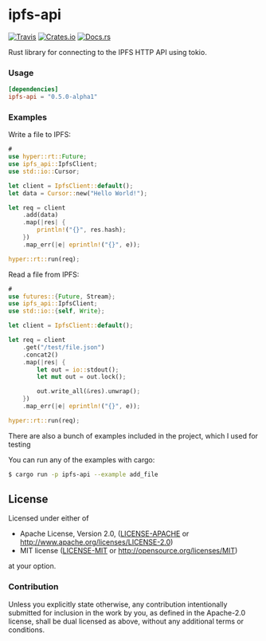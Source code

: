# ipfs-api

[![Travis](https://img.shields.io/travis/ferristseng/rust-ipfs-api.svg)](https://travis-ci.org/ferristseng/rust-ipfs-api)
[![Crates.io](https://img.shields.io/crates/v/ipfs-api.svg)](https://crates.io/crates/ipfs-api)
[![Docs.rs](https://docs.rs/ipfs-api/badge.svg)](https://docs.rs/ipfs-api/)

Rust library for connecting to the IPFS HTTP API using tokio.

### Usage

```toml
[dependencies]
ipfs-api = "0.5.0-alpha1"
```

### Examples

Write a file to IPFS:

```rust
#
use hyper::rt::Future;
use ipfs_api::IpfsClient;
use std::io::Cursor;

let client = IpfsClient::default();
let data = Cursor::new("Hello World!");

let req = client
    .add(data)
    .map(|res| {
        println!("{}", res.hash);
    })
    .map_err(|e| eprintln!("{}", e));

hyper::rt::run(req);
```

Read a file from IPFS:

```rust
#
use futures::{Future, Stream};
use ipfs_api::IpfsClient;
use std::io::{self, Write};

let client = IpfsClient::default();

let req = client
    .get("/test/file.json")
    .concat2()
    .map(|res| {
        let out = io::stdout();
        let mut out = out.lock();

        out.write_all(&res).unwrap();
    })
    .map_err(|e| eprintln!("{}", e));

hyper::rt::run(req);
```

There are also a bunch of examples included in the project, which
I used for testing

You can run any of the examples with cargo:

```sh
$ cargo run -p ipfs-api --example add_file
```

## License

Licensed under either of

 * Apache License, Version 2.0, ([LICENSE-APACHE](LICENSE-APACHE) or http://www.apache.org/licenses/LICENSE-2.0)
 * MIT license ([LICENSE-MIT](LICENSE-MIT) or http://opensource.org/licenses/MIT)

at your option.

### Contribution

Unless you explicitly state otherwise, any contribution intentionally submitted for inclusion in the work by you, as defined in the Apache-2.0 license, shall be dual licensed as above, without any additional terms or conditions.
